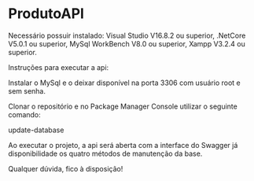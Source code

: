 # ProdutoAPI

Necessário possuir instalado:
Visual Studio V16.8.2 ou superior,
.NetCore V5.0.1 ou superior,
MySql WorkBench V8.0 ou superior,
Xampp V3.2.4 ou superior.

Instruções para executar a api:

Instalar o MySql e o deixar disponível na porta 3306 com usuário root e sem senha.

Clonar o repositório e no Package Manager Console utilizar o seguinte comando:

update-database

Ao executar o projeto, a api será aberta com a interface do Swagger já disponibilidade os quatro métodos de manutenção da base.

Qualquer dúvida, fico à disposição!
